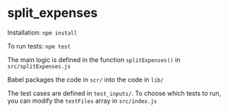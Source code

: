 # split_expenses

Installation:
`npm install`

To run tests:
`npm test`

The main logic is defined in the function `splitExpenses()` in `src/splitExpenses.js`

Babel packages the code in `scr/` into the code in `lib/`

The test cases are defined in `test_inputs/`. To choose which tests to run, you can modify the `testFiles` array in `src/index.js`
